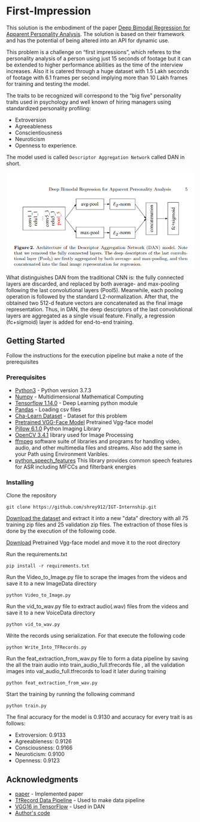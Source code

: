 # First-Impression

This solution is the embodiment of the paper [Deep Bimodal Regression for Apparent Personality Analysis](https://cs.nju.edu.cn/wujx/paper/eccvw16_APA.pdf). The solution is based on their framework and has the potential of being altered into an API for dynamic use.

This problem is a challenge on “first impressions”, which referes to the personality analysis of a person using just 15 seconds of footage but it can be extended to higher performance abilities as the time of the interview increases. Also it is catered through a huge dataset with 1.5 Lakh seconds of footage with 6.1 frames per second implying more than 10 Lakh frames for training and testing the model.

The traits to be recognized will correspond to the “big five” personality traits used in psychology and well known of hiring managers using standardized personality profiling:
* Extroversion
* Agreeableness
* Conscientiousness
* Neuroticism
* Openness to experience.


The model used is called `Descriptor Aggregation Network` called DAN in short.

![Model Archi](Images/Dan_model.PNG)

What distinguishes DAN from the traditional CNN is: the fully connected layers are discarded, and replaced by both average- and max-pooling following the last convolutional layers (Pool5). Meanwhile, each pooling operation is followed by the standard L2-normalization. After that, the obtained two 512-d feature vectors are concatenated as the final image representation. Thus, in DAN, the deep descriptors of the last convolutional layers are aggregated as a single visual feature. Finally, a regression (fc+sigmoid) layer is added for end-to-end training.



## Getting Started 

Follow the instructions for the execution pipeline but make a note of the prerequisites

### Prerequisites

* [Python3](https://www.python.org/downloads/release/python-373/) - Python version 3.7.3
* [Numpy](http://www.numpy.org/) - Multidimensional Mathematical Computing
* [Tensorflow 1.14.0](https://www.tensorflow.org/) - Deep Learning python module
* [Pandas](https://pandas.pydata.org/) - Loading csv files
* [Cha-Learn Dataset](http://chalearnlap.cvc.uab.es/dataset/24/description/) - Dataset for this problem
* [Pretrained VGG-Face Model](http://www.vlfeat.org/matconvnet/models/vgg-face.mat) Pretrained Vgg-face model
* [Pillow 6.1.0](https://pypi.org/project/Pillow/) Python Imaging Library
* [OpenCV 3.4.1](https://breakthrough.github.io/Installing-OpenCV/)  library used for Image Processing
* [ffmpeg](https://ffmpeg.zeranoe.com/builds/ ) software suite of libraries and programs for handling video, audio, and other multimedia 
files and streams. Also add the same in your Path using Environment Varibles.
* [python_speech_features](https://pypi.org/project/python_speech_features/) This library provides common speech features for ASR including MFCCs and filterbank energies

### Installing

Clone the repository

```
git clone https://github.com/shrey912/IGT-Internship.git
```

[Download the dataset](https://chalearnlap.cvc.uab.cat/dataset/24/description/) and extract it into a new "data" directory with all 75 training zip files and 25 validation zip files. The extraction of those files is done by the execution of the following code.

[Download](http://www.vlfeat.org/matconvnet/models/vgg-face.mat) Pretrained Vgg-face model and move it to the root directory

Run the requirements.txt 

```
pip install -r requirements.txt
```
Run the Video_to_Image.py file to scrape the images from the videos and save it to a new ImageData directory

```
python Video_to_Image.py
```

Run the vid_to_wav.py file to extract audio(.wav) files from the videos and save it to a new VoiceData directory

```
python vid_to_wav.py
```
Write the records using serialization. For that execute the following code

```
python Write_Into_TFRecords.py
```
Run the feat_extraction_from_wav.py file to form a data pipeline by saving the all the train audio into train_audio_full.tfrecords file , all the validation images into val_audio_full.tfrecords to load it later during training

```
python feat_extraction_from_wav.py
```

Start the training by running the following command

```
python train.py
```

The final accuracy for the model is 0.9130 and accuracy for every trait is as follows:
*	Extroversion: 0.9133
*	Agreeableness: 0.9126
*	Consciousness: 0.9166
*	Neuroticism: 0.9100
*	Openness: 0.9123


## Acknowledgments

* [paper](https://cs.nju.edu.cn/wujx/paper/eccvw16_APA.pdf) - Implemented paper
* [TfRecord Data Pipeline](http://machinelearninguru.com/deep_learning/data_preparation/tfrecord/tfrecord.html#read) - Used to make data pipeline
* [VGG16 in TensorFlow](https://www.cs.toronto.edu/~frossard/post/vgg16/) - Used in DAN 
* [Author's code](https://github.com/tzzcl/ChaLearn-APA-Code#2-extract-audio-feature-from-video)

